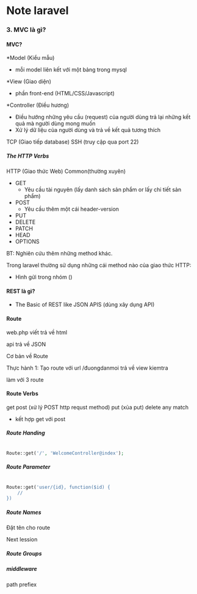 # Note laravel

### 3. MVC là gì?

#### MVC?

*Model (Kiểu mẫu)

- mỗi model liên kết với một bảng trong mysql

*View (Giao diện)
- phần front-end (HTML/CSS/Javascript)

*Controller (Điều hương)

- Điều hướng những yêu cầu (request) của người dùng trả lại những kết quả mà người dùng mong muốn
- Xử lý dữ liệu của người dùng và trả về kết quả tương thích

TCP (Giao tiếp database)
SSH (truy cập qua port 22)

##### The HTTP Verbs

HTTP (Giao thức Web)
Common(thường xuyên)
- GET
  + Yêu cầu tài nguyên (lấy danh sách sản phẩm or lấy chi tiết sản phẩm)
- POST
  + Yêu cầu thêm một cái header-version
- PUT
- DELETE
- PATCH
- HEAD
- OPTIONS

BT: Nghiên cứu thêm những method khác.

Trong laravel thường sử dụng những cái method nào của giao thức HTTP:
- Hình gửi trong nhóm ()

#### REST là gì?

- The Basic of REST like JSON APIS (dùng xây dụng API)


#### Route

web.php viết trả về html

api trả về JSON

Cơ bản về Route

Thực hành 1:
Tạo route với url /đuongdanmoi trả về view kiemtra

làm với 3 route

#### Route Verbs

get
post (xử lý POST http requst method)
put (xủa put)
delete
any
match
- kết hợp get với post

##### Route Handing

```php

Route::get('/', 'WelcomeController@index');

```
##### Route Parameter

```php

Route::get('user/{id}, function($id) {
    //
})

```

##### Route Names
Đặt tên cho route

Next lession
##### Route Groups

##### middleware

path prefiex
















